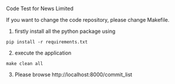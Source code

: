 Code Test for News Limited

If you want to change the code repository, please change Makefile.

1. firstly install all the python package using
```
pip install -r requirements.txt
```

2. execute the application
```
make clean all
```

3. Please browse http://localhost:8000/commit_list

